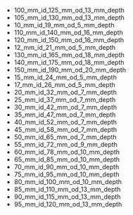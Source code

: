 * 100_mm_id_125_mm_od_13_mm_depth
* 105_mm_id_130_mm_od_13_mm_depth
* 10_mm_id_19_mm_od_5_mm_depth
* 110_mm_id_140_mm_od_16_mm_depth
* 120_mm_id_150_mm_od_16_mm_depth
* 12_mm_id_21_mm_od_5_mm_depth
* 130_mm_id_165_mm_od_18_mm_depth
* 140_mm_id_175_mm_od_18_mm_depth
* 150_mm_id_190_mm_od_20_mm_depth
* 15_mm_id_24_mm_od_5_mm_depth
* 17_mm_id_26_mm_od_5_mm_depth
* 20_mm_id_32_mm_od_7_mm_depth
* 25_mm_id_37_mm_od_7_mm_depth
* 30_mm_id_42_mm_od_7_mm_depth
* 35_mm_id_47_mm_od_7_mm_depth
* 40_mm_id_52_mm_od_7_mm_depth
* 45_mm_id_58_mm_od_7_mm_depth
* 50_mm_id_65_mm_od_7_mm_depth
* 55_mm_id_72_mm_od_9_mm_depth
* 60_mm_id_78_mm_od_10_mm_depth
* 65_mm_id_85_mm_od_10_mm_depth
* 70_mm_id_90_mm_od_10_mm_depth
* 75_mm_id_95_mm_od_10_mm_depth
* 80_mm_id_100_mm_od_10_mm_depth
* 85_mm_id_110_mm_od_13_mm_depth
* 90_mm_id_115_mm_od_13_mm_depth
* 95_mm_id_120_mm_od_13_mm_depth
